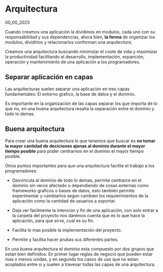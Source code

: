 # Arquitectura
00_00_2023

Cuando creamos una aplicación la dividimos en modulos, cada uno con su responsabilidad y sus dependencias, ahora bien, **la forma** de organizar los modulos, dividirlos y relacionarlos conforman una *arquitectura*. 

Creamos una arquitectura buscando minimizar el coste de vida y maximizar la productividad facilitando el desarrollo, implementación, expanción, operación y mantenimiento de una aplicación a los programadores. 

## Separar aplicación en capas

Las arquitecturas suelen separar una aplicación en tres capas fundamentales: El entorno grafico, la base de datos y el dominio.

Es importante en la organización de las capas separar los que importa de lo que no, en una buena arquitectura resalta la separación entre el dominio y todo lo demas.

## Buena arquitectura

Para crear una buena arquitectura lo que tenemos que buscar es **no tomar la mayor cantidad de deciciones ajenas al dominio durante el mayor tiempo posible** para poder centrarnos en el dominio el mayor tiempo posible.

Otros puntos importantes para que una arquitectura facilite el trabajo a los programadores:

* Desvincula al dominio de todo lo demas, permite centrarce en el dominio sin verce afectado o dependiendo de cosas externas como frameworks graficos o bases de datos, esto también permite experimentar y cambiarlos segun cambien los requierimientos de la aplicación como la cantidad de usuarios a soportar.

* Deja ver facilmente la intencion y fin de una aplicación, con solo entrar a la carpeta del proyecto nos daremos cuenta que es lo que hace la aplicación, para que sirve, cual es su fin.

* Facilita lo mas posible la implementación del proyecto.

* Permite y facilita hacer prubas sus diferentes partes.

En una buena arquitectura el dominio esta compuesto por dos grupos que estan bien definidos: En primer lugar reglas de negocio que pueden estar mas o menos unidas, y en segundo los casos de uso que no estan acoplados entre si y suelen a travesar todas las capas de una arquitectura.